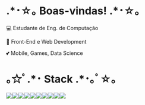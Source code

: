 <h1>.*･☆｡ Boas-vindas! .*･☆｡</h1>

<p>💻 Estudante de Eng. de Computação</p>
<p>💼 Front-End e Web Development</p>
<p>💕 Mobile, Games, Data Science</p>

<h1> ｡☆ﾟ.*･ Stack .*･｡ﾟ☆｡</h1>

<div>
    <img src="https://img.shields.io/badge/JavaScript-323330?style=for-the-badge&logo=javascript&logoColor=F7DF1E"/><img src="https://img.shields.io/badge/TypeScript-007ACC?style=for-the-badge&logo=typescript&logoColor=white"/><img src="https://img.shields.io/badge/C-00599C?style=for-the-badge&logo=c&logoColor=white"/><img src="https://img.shields.io/badge/React-20232A?style=for-the-badge&logo=react&logoColor=61DAFB"/><img src="https://img.shields.io/badge/React_Native-20232A?style=for-the-badge&logo=react&logoColor=61DAFB"/><img src="https://img.shields.io/badge/Bootstrap-563D7C?style=for-the-badge&logo=bootstrap&logoColor=white"/><img src="https://img.shields.io/badge/Flask-000000?style=for-the-badge&logo=flask&logoColor=white"/><img src="https://img.shields.io/badge/GIT-E44C30?style=for-the-badge&logo=git&logoColor=white"/><img src="https://img.shields.io/badge/Python-14354C?style=for-the-badge&logo=python&logoColor=white"/><img src="https://img.shields.io/badge/Swift-FA7343?style=for-the-badge&logo=swift&logoColor=white"/>
</div>

<!-- um saco separar essas badges te falar viu vai ficar junta mesmo --!>
